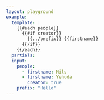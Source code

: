 ```yaml
---
layout: playground
example:
  template: |
    {{#each people}}
      {{#if creator}}
        {{../prefix}} {{firstname}}
      {{/if}} 
    {{/each}}
  partials:
  input:
    people:
      - firstname: Nils
      - firstname: Yehuda
        creator: true
    prefix: "Hello"
---
```

